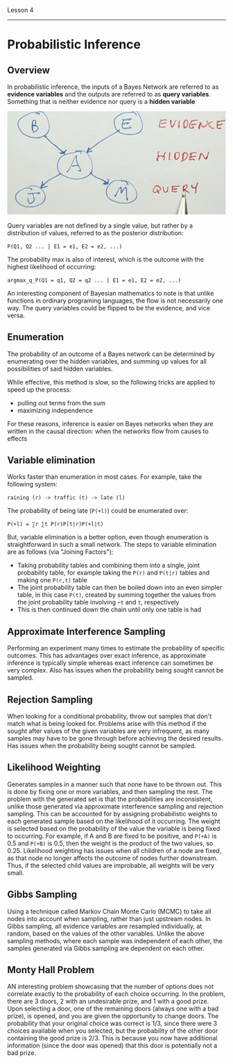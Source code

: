 Lesson 4

---

# Probabilistic Inference

## Overview

In probabilistic inference, the inputs of a Bayes Network are referred to as **evidence variables** and the outputs are referred to as **query variables**. Something that is neither evidence nor query is a **hidden variable**

![Variable Types](../images/lesson-4/variable-types.png)

Query variables are not defined by a single value, but rather by a distribution of values, referred to as the posterior distribution:

```
P(Q1, Q2 ... | E1 = e1, E2 = e2, ...)
```

The probability max is also of interest, which is the outcome with the highest likelihood of occurring:

```
argmax_q_P(Q1 = q1, Q2 = q2 ... | E1 = e1, E2 = e2, ...)
```

An interesting component of Bayesian mathematics to note is that unlike functions in ordinary programing languages, the flow is not necessarily one way. The query variables could be flipped to be the evidence, and vice versa.

## Enumeration

The probability of an outcome of a Bayes network can be determined by enumerating over the hidden variables, and summing up values for all possibilities of said hidden variables.

While effective, this method is slow, so the following tricks are applied to speed up the process:

- pulling out terms from the sum
- maximizing independence

For these reasons, inference is easier on Bayes networks when they are written in the causal direction: when the networks flow from causes to effects

## Variable elimination

Works faster than enumeration in most cases. For example, take the following system:

```
raining (r) -> traffic (t) -> late (l)
```

The probability of being late (`P(+l)`) could be enumerated over:

```
P(+l) = ∑r ∑t P(r)P(t|r)P(+l|t)
```

But, variable elimination is a better option, even though enumeration is straightforward in such a small network. The steps to variable elimination are as follows (via "Joining Factors"):

- Taking probability tables and combining them into a single, joint probability table, for example taking the `P(r)` and `P(t|r)` tables and making one `P(r,t)` table
- The joint probability table can then be boiled down into an even simpler table, in this case `P(t)`, created by summing together the values from the joint probability table involving `⌐t` and `t`, respectively
- This is then continued down the chain until only one table is had

## Approximate Interference Sampling

Performing an experiment many times to estimate the probability of specific outcomes. This has advantages over exact inference, as approximate inference is typically simple whereas exact inference can sometimes be very complex. Also has issues when the probability being sought cannot be sampled.

## Rejection Sampling

When looking for a conditional probability, throw out samples that don't match what is being looked for. Problems arise with this method if the sought after values of the given variables are very infrequent, as many samples may have to be gone through before achieving the desired results. Has issues when the probability being sought cannot be sampled.

## Likelihood Weighting

Generates samples in a manner such that none have to be thrown out. This is done by fixing one or more variables, and then sampling the rest. The problem with the generated set is that the probabilities are inconsistent, unlike those generated via approximate interference sampling and rejection sampling. This can be accounted for by assigning probabilistic weights to each generated sample based on the likelihood of it occurring. The weight is selected based on the probability of the value the variable is being fixed to occurring. For example, if A and B are fixed to be positive, and `P(+A)` is 0.5 and `P(+B)` is 0.5, then the weight is the product of the two values, so 0.25. Likelihood weighting has issues when all children of a node are fixed, as that node no longer affects the outcome of nodes further downstream. Thus, if the selected child values are improbable, all weights will be very small.

## Gibbs Sampling

Using a technique called Markov Chain Monte Carlo (MCMC) to take all nodes into account when sampling, rather than just upstream nodes. In Gibbs sampling, all evidence variables are resampled individually, at random, based on the values of the other variables. Unlike the above sampling methods, where each sample was independent of each other, the samples generated via Gibbs sampling are dependent on each other.

## Monty Hall Problem

AN interesting problem showcasing that the number of options does not correlate exactly to the probability of each choice occurring. In the problem, there are 3 doors, 2 with an undesirable prize, and 1 with a good prize. Upon selecting a door, one of the remaining doors (always one with a bad prize), is opened, and you are given the opportunity to change doors. The probability that your original choice was correct is 1/3, since there were 3 choices available when you selected, but the probability of the other door containing the good prize is 2/3. This is because you now have additional information (since the door was opened) that this door is potentially not a bad prize.
